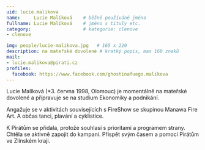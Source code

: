 ```yaml
---
uid: lucie.malikova
name:     Lucie Malíková  	# běžně používáné jméno
fullname: Lucie Malíková  	# jméno s tituly etc.
category:                   # kategorie: clenove
- clenove

img: people/lucie-malikova.jpg   # 165 x 220
description: na mateřské dovolené # kratký popis, max 160 znaků
mail:
- lucie.malikova@pirati.cz
profiles:
  facebook: https://www.facebook.com/ghostinafuego.malikova
---
```


Lucie Malíková (*3. června 1998, Olomouc) je momentálně na mateřské dovolené a přípravuje se na studium Ekonomiky a podnikání.

Angažuje se v aktivitách souvisejících s FireShow se skupinou Manawa Fire Art. A občas tanci, plavání a cyklistice.

K Pirátům se přidala, protože souhlasí s prioritami a programem strany. Chtěla se aktivně zapojit do kampaní. Přispět svým časem a pomoci Pirátům ve Zlínském kraji.
